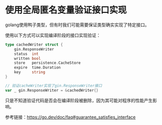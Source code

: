 # 使用全局匿名变量验证接口实现
golang使用鸭子类型，但有时我们可能需要保证类型确实实现了特定接口。

使用以下方式可以实现编译阶段的接口实现验证：
```go
type cachedWriter struct {
	gin.ResponseWriter
	status  int
	written bool
	store   persistence.CacheStore
	expire  time.Duration
	key     string
}

// 验证cacheWriter实现了gin.ResponseWriter接口
var _ gin.ResponseWriter = &cachedWriter{}
```

只是不知道验证代码是否会在编译阶段被删除，因为其可能对程序的性能产生影响。

参考链接：https://go.dev/doc/faq#guarantee_satisfies_interface

